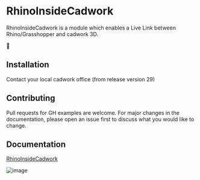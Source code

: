 # RhinoInsideCadwork

RhinoInsideCadwork is a module which enables a Live Link between Rhino/Grasshopper and cadwork 3D. 

:rocket:

## Installation

Contact your local cadwork office (from release version 29)


## Contributing

Pull requests for GH examples are welcome. For major changes in the documentation, please open an issue first to discuss what you would like to change.

## Documentation

[RhinoInsideCadwork](https://brunner246.github.io/RhinoInsideCadwork/)


![image](https://user-images.githubusercontent.com/71121348/137265572-689b8071-ad09-4b36-a924-9304692e49f9.png)
